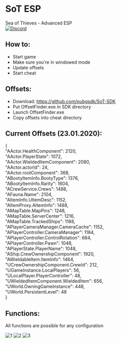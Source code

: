 # SoT ESP
Sea of Thieves - Advanced ESP  
[![Discord](https://discordapp.com/api/guilds/370909694056726528/widget.png?style=shield)](https://discord.gg/jqbq85J)


## How to:
- Start game
- Make sure you're in windowed mode
- Update offsets
- Start cheat

## Offsets:
- Download: https://github.com/pubgsdk/SoT-SDK
- Put OffsetFinder.exe in SDK directory
- Launch OffsetFinder.exe
- Copy offsets into cheat directory

## Current Offsets (23.01.2020):
{  
    "AActor.HealthComponent": 2120,  
    "AActor.PlayerState": 1072,  
    "AActor.WieldedItemComponent": 2080,  
    "AActor.actorId": 24,  
    "AActor.rootComponent": 368,  
    "ABootyItemInfo.BootyType": 1376,  
    "ABootyItemInfo.Rarity": 1604,  
    "ACrewService.Crews": 1488,  
    "AFauna.Name": 2104,  
    "AItemInfo.UItemDesc": 1152,  
    "AItemProxy.AItemInfo": 1488,  
    "AMapTable.MapPins": 1248,  
    "AMapTable.ServerCenter": 1216,  
    "AMapTable.TrackedShips": 1188,  
    "APlayerCameraManager.CameraCache": 1152,  
    "APlayerController.CameraManager": 1184,  
    "APlayerController.ControlRotation": 684,  
    "APlayerController.Pawn": 1048,  
    "APlayerState.PlayerName": 1048,  
    "AShip.CrewOwnershipComponent": 1920,  
    "AWieldableItem.ItemInfo": 1464,  
    "UCrewOwnershipComponent.CrewId": 212,  
    "UGameInstance.LocalPlayers": 56,  
    "ULocalPlayer.PlayerController": 48,  
    "UWieldedItemComponent.WieldedItem": 656,  
    "UWorld.OwningGameInstance": 448,  
    "UWorld.PersistentLevel": 48  
}


## Functions:
All functions are possible for any configuration

![1](https://i.imgur.com/bjLxEJo.png)
![2](https://i.imgur.com/dmiCJuz.png)
![3](https://i.imgur.com/I2V64jP.png)
